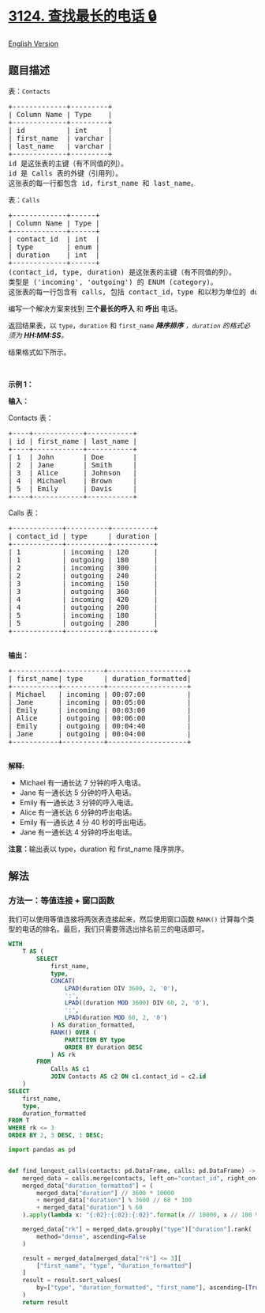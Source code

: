 # [3124. 查找最长的电话 🔒](https://leetcode.cn/problems/find-longest-calls)

[English Version](/solution/3100-3199/3124.Find%20Longest%20Calls/README_EN.md)

<!-- tags: -->

## 题目描述

<!-- 这里写题目描述 -->

<p>表：<code>Contacts</code></p>

<pre>
+-------------+---------+
| Column Name | Type    |
+-------------+---------+
| id          | int     |
| first_name  | varchar |
| last_name   | varchar |
+-------------+---------+
id 是这张表的主键（有不同值的列）。
id 是 Calls 表的外键（引用列）。
这张表的每一行都包含 id，first_name 和 last_name。
</pre>

<p>表：<code>Calls</code></p>

<pre>
+-------------+------+
| Column Name | Type |
+-------------+------+
| contact_id  | int  |
| type        | enum |
| duration    | int  |
+-------------+------+
(contact_id, type, duration) 是这张表的主键（有不同值的列）。
类型是 ('incoming', 'outgoing') 的 ENUM (category)。
这张表的每一行包含有 calls, 包括 contact_id，type 和以秒为单位的 duration 的信息。
</pre>

<p>编写一个解决方案来找到&nbsp;<strong>三个最长的呼入</strong>&nbsp;和&nbsp;<strong>呼出</strong>&nbsp;电话。</p>

<p>返回结果表，以&nbsp;<code>type</code>，<code>duration</code>&nbsp;和&nbsp;<code>first_name</code>&nbsp;<em><strong>降序排序</strong>&nbsp;，<code>duration</code>&nbsp;的格式必须为&nbsp;<strong>HH:MM:SS</strong>。</em></p>

<p>结果格式如下所示。</p>

<p>&nbsp;</p>

<p><strong class="example">示例 1：</strong></p>

<div class="example-block">
<p><b>输入：</b></p>

<p>Contacts 表：</p>

<pre class="example-io">
+----+------------+-----------+
| id | first_name | last_name |
+----+------------+-----------+
| 1  | John       | Doe       |
| 2  | Jane       | Smith     |
| 3  | Alice      | Johnson   |
| 4  | Michael    | Brown     |
| 5  | Emily      | Davis     |
+----+------------+-----------+        
</pre>

<p>Calls 表：</p>

<pre class="example-io">
+------------+----------+----------+
| contact_id | type     | duration |
+------------+----------+----------+
| 1          | incoming | 120      |
| 1          | outgoing | 180      |
| 2          | incoming | 300      |
| 2          | outgoing | 240      |
| 3          | incoming | 150      |
| 3          | outgoing | 360      |
| 4          | incoming | 420      |
| 4          | outgoing | 200      |
| 5          | incoming | 180      |
| 5          | outgoing | 280      |
+------------+----------+----------+
        </pre>

<p><strong>输出：</strong></p>

<pre class="example-io">
+-----------+----------+-------------------+
| first_name| type     | duration_formatted|
+-----------+----------+-------------------+
| Michael   | incoming | 00:07:00          |
| Jane      | incoming | 00:05:00          |
| Emily     | incoming | 00:03:00          |
| Alice     | outgoing | 00:06:00          |
| Emily     | outgoing | 00:04:40          |
| Jane      | outgoing | 00:04:00          |
+-----------+----------+-------------------+
        </pre>

<p><strong>解释:</strong></p>

<ul>
	<li>Michael 有一通长达 7 分钟的呼入电话。</li>
	<li>Jane 有一通长达 5&nbsp;分钟的呼入电话。</li>
	<li>Emily 有一通长达 3&nbsp;分钟的呼入电话。</li>
	<li>Alice 有一通长达 6&nbsp;分钟的呼出电话。</li>
	<li>Emily 有一通长达 4&nbsp;分 40 秒的呼出电话。</li>
	<li>Jane 有一通长达 4&nbsp;分钟的呼出电话。</li>
</ul>

<p><b>注意：</b>输出表以&nbsp;type，duration&nbsp;和 first_name 降序排序。</p>
</div>

## 解法

### 方法一：等值连接 + 窗口函数

我们可以使用等值连接将两张表连接起来，然后使用窗口函数 `RANK()` 计算每个类型的电话的排名。最后，我们只需要筛选出排名前三的电话即可。

<!-- tabs:start -->

```sql
WITH
    T AS (
        SELECT
            first_name,
            type,
            CONCAT(
                LPAD(duration DIV 3600, 2, '0'),
                ':',
                LPAD((duration MOD 3600) DIV 60, 2, '0'),
                ':',
                LPAD(duration MOD 60, 2, '0')
            ) AS duration_formatted,
            RANK() OVER (
                PARTITION BY type
                ORDER BY duration DESC
            ) AS rk
        FROM
            Calls AS c1
            JOIN Contacts AS c2 ON c1.contact_id = c2.id
    )
SELECT
    first_name,
    type,
    duration_formatted
FROM T
WHERE rk <= 3
ORDER BY 2, 3 DESC, 1 DESC;
```

```python
import pandas as pd


def find_longest_calls(contacts: pd.DataFrame, calls: pd.DataFrame) -> pd.DataFrame:
    merged_data = calls.merge(contacts, left_on="contact_id", right_on="id")
    merged_data["duration_formatted"] = (
        merged_data["duration"] // 3600 * 10000
        + merged_data["duration"] % 3600 // 60 * 100
        + merged_data["duration"] % 60
    ).apply(lambda x: "{:02}:{:02}:{:02}".format(x // 10000, x // 100 % 100, x % 100))

    merged_data["rk"] = merged_data.groupby("type")["duration"].rank(
        method="dense", ascending=False
    )

    result = merged_data[merged_data["rk"] <= 3][
        ["first_name", "type", "duration_formatted"]
    ]
    result = result.sort_values(
        by=["type", "duration_formatted", "first_name"], ascending=[True, False, False]
    )
    return result
```

<!-- tabs:end -->

<!-- end -->
